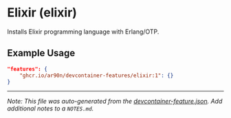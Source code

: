 
# Elixir (elixir)

Installs Elixir programming language with Erlang/OTP.

## Example Usage

```json
"features": {
    "ghcr.io/ar90n/devcontainer-features/elixir:1": {}
}
```





---

_Note: This file was auto-generated from the [devcontainer-feature.json](https://github.com/ar90n/devcontainer-features/blob/main/src/elixir/devcontainer-feature.json).  Add additional notes to a `NOTES.md`._
